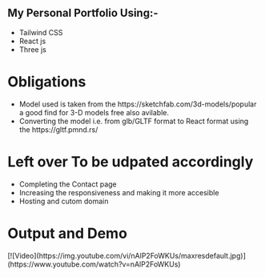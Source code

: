 ## My Personal Portfolio Using:-
<ul>
  <li>Tailwind CSS</li>
  <li>React js</li>
  <li>Three js</li>
</ul>

# Obligations 
<ul>
  <li>Model used is taken from the https://sketchfab.com/3d-models/popular a good find for 3-D models free also avilable.</li>
  <li>Converting the model i.e. from glb/GLTF format to React format using the https://gltf.pmnd.rs/</li>
</ul>

# Left over To be udpated accordingly 
<ul>
  <li>Completing the Contact page</li>
  <li>Increasing the responsiveness and making it more accesible</li>
  <li>Hosting and cutom domain</li>
</ul>
<h1>Output and Demo</h1>
[![Video](https://img.youtube.com/vi/nAlP2FoWKUs/maxresdefault.jpg)](https://www.youtube.com/watch?v=nAlP2FoWKUs)


